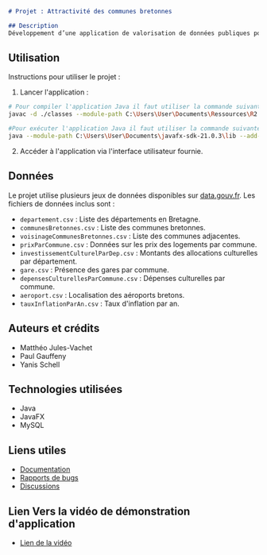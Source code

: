 
```markdown
# Projet : Attractivité des communes bretonnes

## Description
Développement d’une application de valorisation de données publiques pour analyser et améliorer l'attractivité des communes bretonnes. Ce projet inclut la conception d'une base de données, l'analyse statistique, la création d'une interface graphique et la modélisation du réseau des communes sous forme de graphe.
```

## Utilisation
Instructions pour utiliser le projet :

1. Lancer l'application :
```bash
# Pour compiler l'application Java il faut utiliser la commande suivante :
javac -d ./classes --module-path C:\Users\User\Documents\Ressources\R2.02\lib\javafx-sdk-22.0.1\lib --add-modules javafx.controls .\src\app\controller\*.java .\src\app\model\dao\*.java .\src\app\model\data\*.java .\src\resource\utils\Constants.java .\src\app\Main.java .\src\app\view\*.java .\src\app\view\admin\*.java .\src\app\view\table\*.java

#Pour exécuter l'application Java il faut utiliser la commande suivante  : 
java --module-path C:\Users\User\Documents\javafx-sdk-21.0.3\lib --add-modules javafx.controls .\src\app\Main
```

2. Accéder à l'application via l'interface utilisateur fournie.

## Données
Le projet utilise plusieurs jeux de données disponibles sur [data.gouv.fr](https://www.data.gouv.fr/fr/). Les fichiers de données inclus sont :
- `departement.csv` : Liste des départements en Bretagne.
- `communesBretonnes.csv` : Liste des communes bretonnes.
- `voisinageCommunesBretonnes.csv` : Liste des communes adjacentes.
- `prixParCommune.csv` : Données sur les prix des logements par commune.
- `investissementCulturelParDep.csv` : Montants des allocations culturelles par département.
- `gare.csv` : Présence des gares par commune.
- `depensesCulturellesParCommune.csv` : Dépenses culturelles par commune.
- `aeroport.csv` : Localisation des aéroports bretons.
- `tauxInflationParAn.csv` : Taux d'inflation par an.

## Auteurs et crédits
- Matthéo Jules-Vachet
- Paul Gauffeny
- Yanis Schell

## Technologies utilisées
- Java
- JavaFX
- MySQL

## Liens utiles
- [Documentation](https://moodle.univ-ubs.fr/course/view.php?id=7564)
- [Rapports de bugs](https://www.data.gouv.fr/fr/)
- [Discussions](https://www.data.gouv.fr/fr/)

## Lien Vers la vidéo de démonstration d'application

- [Lien de la vidéo](https://we.tl/t-i6hOrAHgN8)
